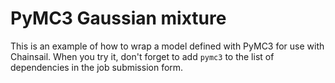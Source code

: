 # PyMC3 Gaussian mixture
This is an example of how to wrap a model defined with PyMC3 for use with Chainsail. When you try it, don't forget to add `pymc3` to the list of dependencies in the job submission form.
